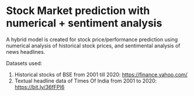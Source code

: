 # Stock Market prediction with numerical + sentiment analysis 

A hybrid model is created for stock price/performance prediction
using numerical analysis of historical stock prices, and sentimental analysis of
news headlines.

Datasets used: 
1. Historical stocks of BSE from 2001 till 2020: https://finance.yahoo.com/
2. Textual headline data of Times Of India from 2001 to 2020: https://bit.ly/36fFPI6
